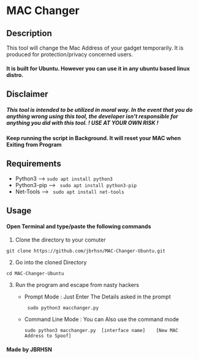 # MAC Changer

## Description

This tool will change the Mac Address of your gadget temporarily. It is produced for protection/privacy concerned users.

#### It is built for Ubuntu. However you can use it in any ubuntu based linux distro.

## Disclaimer

##### This tool is intended to be utilized in moral way. In the event that you do anything wrong using this tool, the developer isn't responsible for anything you did with this tool. ! USE AT YOUR OWN RISK !

#### Keep running the script in Background. It will reset your MAC when Exiting from Program

## Requirements

* Python3       -->   ``` sudo apt install python3 ```
* Python3-pip   -->   ``` sudo apt install python3-pip```
* Net-Tools     -->   ``` sudo apt install net-tools```


## Usage

#### Open Terminal and type/paste the following commands
1. Clone the directory to your comuter
```
git clone https://github.com/jbrhsn/MAC-Changer-Ubuntu.git
```

2. Go into the cloned Directory
```
cd MAC-Changer-Ubuntu
```

3. Run the program and escape from nasty hackers

    - Prompt Mode : Just Enter The Details asked in the prompt 

      ``` sudo python3 macchanger.py```

    - Command Line Mode : You can Also use the command mode 
    
      ``` sudo python3 macchanger.py  [interface name]    [New MAC Address to Spoof] ```

#### Made by JBRHSN

